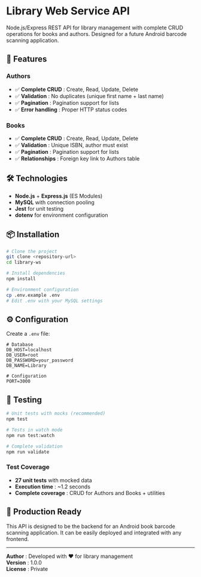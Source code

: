 # Library Web Service API

Node.js/Express REST API for library management with complete CRUD operations for books and authors. Designed for a future Android barcode scanning application.

## 🚀 Features

### Authors

- ✅ **Complete CRUD** : Create, Read, Update, Delete
- ✅ **Validation** : No duplicates (unique first name + last name)
- ✅ **Pagination** : Pagination support for lists
- ✅ **Error handling** : Proper HTTP status codes

### Books

- ✅ **Complete CRUD** : Create, Read, Update, Delete
- ✅ **Validation** : Unique ISBN, author must exist
- ✅ **Pagination** : Pagination support for lists
- ✅ **Relationships** : Foreign key link to Authors table

## 🛠 Technologies

- **Node.js** + **Express.js** (ES Modules)
- **MySQL** with connection pooling
- **Jest** for unit testing
- **dotenv** for environment configuration

## 📦 Installation

```bash
# Clone the project
git clone <repository-url>
cd library-ws

# Install dependencies
npm install

# Environment configuration
cp .env.example .env
# Edit .env with your MySQL settings
```

## ⚙️ Configuration

Create a `.env` file:

```env
# Database
DB_HOST=localhost
DB_USER=root
DB_PASSWORD=your_password
DB_NAME=Library

# Configuration
PORT=3000
```

## 🧪 Testing

```bash
# Unit tests with mocks (recommended)
npm test

# Tests in watch mode
npm run test:watch

# Complete validation
npm run validate
```

### Test Coverage

- **27 unit tests** with mocked data
- **Execution time** : ~1.2 seconds
- **Complete coverage** : CRUD for Authors and Books + utilities

## 🚀 Production Ready

This API is designed to be the backend for an Android book barcode scanning application. It can be easily deployed and integrated with any frontend.

---

**Author** : Developed with ❤️ for library management  
**Version** : 1.0.0  
**License** : Private
